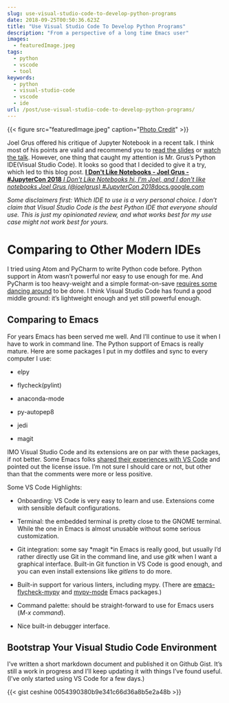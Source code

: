 ```yaml
---
slug: use-visual-studio-code-to-develop-python-programs
date: 2018-09-25T00:50:36.623Z
title: "Use Visual Studio Code To Develop Python Programs"
description: "From a perspective of a long time Emacs user"
images:
  - featuredImage.jpeg
tags:
  - python
  - vscode
  - tool
keywords:
  - python
  - visual-studio-code
  - vscode
  - ide
url: /post/use-visual-studio-code-to-develop-python-programs/
---
```


{{< figure src="featuredImage.jpeg" caption="[Photo Credit](https://pixabay.com/en/drop-of-water-dew-close-up-nature-3671613/)" >}}

Joel Grus offered his critique of Jupyter Notebook in a recent talk. I think most of his points are valid and recommend you to [read the slides](https://docs.google.com/presentation/d/1n2RlMdmv1p25Xy5thJUhkKGvjtV-dkAIsUXP-AL4ffI/edit#slide=id.g3cbe089527_0_12) or [watch the talk](https://www.youtube.com/watch?v=7jiPeIFXb6U). However, one thing that caught my attention is Mr. Grus’s Python IDE(Visual Studio Code). It looks so good that I decided to give it a try, which led to this blog post.
[**I Don't Like Notebooks - Joel Grus - #JupyterCon 2018**
*I Don't Like Notebooks hi, I'm Joel, and I don't like notebooks Joel Grus (@joelgrus) #JupyterCon 2018*docs.google.com](https://docs.google.com/presentation/d/1n2RlMdmv1p25Xy5thJUhkKGvjtV-dkAIsUXP-AL4ffI/edit#slide=id.g362da58057_0_1)

*Some disclaimers first: Which IDE to use is a very personal choice. I don’t claim that Visual Studio Code is the best Python IDE that everyone should use. This is just my opinionated review, and what works best for my use case might not work best for yours.*

# Comparing to Other Modern IDEs

I tried using Atom and PyCharm to write Python code before. Python support in Atom wasn’t powerful nor easy to use enough for me. And PyCharm is too heavy-weight and a simple format-on-save [requires some dancing around](https://stackoverflow.com/questions/44483748/pycharm-pep8-on-save) to be done. I think Visual Studio Code has found a good middle ground: it’s lightweight enough and yet still powerful enough.

## Comparing to Emacs

For years Emacs has been served me well. And I’ll continue to use it when I have to work in command line. The Python support of Emacs is really mature. Here are some packages I put in my dotfiles and sync to every computer I use:

* elpy

* flycheck(pylint)

* anaconda-mode

* py-autopep8

* jedi

* magit

IMO Visual Studio Code and its extensions are on par with these packages, if not better. Some Emacs folks [shared their experiences with VS Code](https://www.reddit.com/r/emacs/comments/8h1cxa/any_long_time_emacs_users_tried_vscode/) and pointed out the license issue. I’m not sure I should care or not, but other than that the comments were more or less positive.

Some VS Code Highlights:

* Onboarding: VS Code is very easy to learn and use. Extensions come with sensible default configurations.

* Terminal: the embedded terminal is pretty close to the GNOME terminal. While the one in Emacs is almost unusable without some serious customization.

* Git integration: some say *magit *in Emacs is really good, but usually I’d rather directly use Git in the command line, and use *gitk* when I want a graphical interface. Built-in Git function in VS Code is good enough, and you can even install extensions like *gitlens* to do more.

* Built-in support for various linters, including mypy. (There are [emacs-flycheck-mypy](https://github.com/lbolla/emacs-flycheck-mypy) and [mypy-mode](https://github.com/SerialDev/mypy-mode) Emacs packages.)

* Command palette: should be straight-forward to use for Emacs users (*M-x command*).

* Nice built-in debugger interface.

## Bootstrap Your Visual Studio Code Environment

I’ve written a short markdown document and published it on Github Gist. It’s still a work in progress and I’ll keep updating it with things I’ve found useful. (I’ve only started using VS Code for a few days.)

{{< gist ceshine 0054390380b9e341c66d36a8b5e2a48b >}}